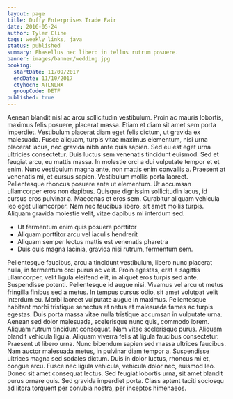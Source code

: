 ```yaml
---
layout: page
title: Duffy Enterprises Trade Fair
date: 2016-05-24
author: Tyler Cline
tags: weekly links, java
status: published
summary: Phasellus nec libero in tellus rutrum posuere.
banner: images/banner/wedding.jpg
booking:
  startDate: 11/09/2017
  endDate: 11/10/2017
  ctyhocn: ATLNLHX
  groupCode: DETF
published: true
---
```

Aenean blandit nisl ac arcu sollicitudin vestibulum. Proin ac mauris lobortis, maximus felis posuere, placerat massa. Etiam et diam sit amet sem porta imperdiet. Vestibulum placerat diam eget felis dictum, ut gravida ex malesuada. Fusce aliquam, turpis vitae maximus elementum, nisi urna placerat lacus, nec gravida nibh ante quis sapien. Sed eu est eget urna ultricies consectetur. Duis luctus sem venenatis tincidunt euismod. Sed et feugiat arcu, eu mattis massa.
In molestie orci a dui vulputate tempor et et enim. Nunc vestibulum magna ante, non mattis enim convallis a. Praesent at venenatis mi, et cursus sapien. Vestibulum mollis porta laoreet. Pellentesque rhoncus posuere ante ut elementum. Ut accumsan ullamcorper eros non dapibus. Quisque dignissim sollicitudin lacus, id cursus eros pulvinar a. Maecenas et eros sem. Curabitur aliquam vehicula leo eget ullamcorper. Nam nec faucibus libero, sit amet mollis turpis. Aliquam gravida molestie velit, vitae dapibus mi interdum sed.

* Ut fermentum enim quis posuere porttitor
* Aliquam porttitor arcu vel iaculis hendrerit
* Aliquam semper lectus mattis est venenatis pharetra
* Duis quis magna lacinia, gravida nisi rutrum, fermentum sem.

Pellentesque faucibus, arcu a tincidunt vestibulum, libero nunc placerat nulla, in fermentum orci purus ac velit. Proin egestas, erat a sagittis ullamcorper, velit ligula eleifend elit, in aliquet eros turpis sed ante. Suspendisse potenti. Pellentesque id augue nisi. Vivamus vel arcu ut metus fringilla finibus sed a metus. In tempus cursus odio, sit amet volutpat velit interdum eu. Morbi laoreet vulputate augue in maximus. Pellentesque habitant morbi tristique senectus et netus et malesuada fames ac turpis egestas.
Duis porta massa vitae nulla tristique accumsan in vulputate urna. Aenean sed dolor malesuada, scelerisque nunc quis, commodo lorem. Aliquam rutrum tincidunt consequat. Nam vitae scelerisque purus. Aliquam blandit vehicula ligula. Aliquam viverra felis at ligula faucibus consectetur. Praesent ut libero urna. Nunc bibendum sapien sed massa ultrices faucibus. Nam auctor malesuada metus, in pulvinar diam tempor a. Suspendisse ultrices magna sed sodales dictum. Duis in dolor luctus, rhoncus mi et, congue arcu. Fusce nec ligula vehicula, vehicula dolor nec, euismod leo. Donec sit amet consequat lectus. Sed feugiat lobortis urna, sit amet blandit purus ornare quis. Sed gravida imperdiet porta. Class aptent taciti sociosqu ad litora torquent per conubia nostra, per inceptos himenaeos.
